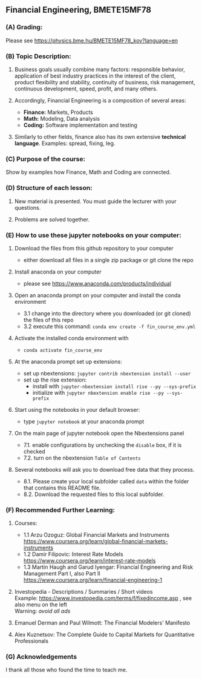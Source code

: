 ## Financial Engineering, BMETE15MF78

### (A) Grading:

Please see https://physics.bme.hu/BMETE15MF78_kov?language=en


### (B) Topic Description:

1. Business goals usually combine many factors: responsible behavior, application of best industry practices in the interest of the client, product flexibility and stability, continuity of business, risk management, continuous development, speed, profit, and many others.

2. Accordingly, Financial Engineering is a composition of several areas:
   - **Finance:** Markets, Products
   - **Math:** Modeling, Data analysis
   - **Coding:** Software implementation and testing

3. Similarly to other fields, finance also has its own extensive **technical language**. Examples: spread, fixing, leg.

### (C) Purpose of the course:

Show by examples how Finance, Math and Coding are connected.

### (D) Structure of each lesson:

1. New material is presented. You must guide the lecturer with your questions.

2. Problems are solved together.


### (E) How to use these jupyter notebooks on your computer:

1. Download the files from this github repository to your computer
   * either download all files in a single zip package or git clone the repo

2. Install anaconda on your computer
   * please see https://www.anaconda.com/products/individual

3. Open an anaconda prompt on your computer and install the conda environment
   * 3.1 change into the directory where you downloaded (or git cloned) the files of this repo
   * 3.2 execute this command: `conda env create -f fin_course_env.yml`
 
4. Activate the installed conda environment with
   * `conda activate fin_course_env`

5. At the anaconda prompt set up extensions:
   * set up nbextensions: `jupyter contrib nbextension install --user`
   * set up the rise extension:
     * install with `jupyter-nbextension install rise --py --sys-prefix`
     * initialize with `jupyter nbextension enable rise --py --sys-prefix`

6. Start using the notebooks in your default browser:
   * type `jupyter notebook` at your anaconda prompt

7. On the main page of jupyter notebook open the Nbextensions panel
   * 7.1. enable configurations by unchecking the `disable` box, if it is checked
   * 7.2. turn on the nbextension `Table of Contents`

8. Several notebooks will ask you to download free data that they process.
   * 8.1. Please create your local subfolder called `data` within the folder that contains this README file.
   * 8.2. Download the requested files to this local subfolder.


### (F) Recommended Further Learning:

1. Courses:
   * 1.1 Arzu Ozoguz: Global Financial Markets and Instruments<br/>
       https://www.coursera.org/learn/global-financial-markets-instruments
   * 1.2 Damir Filipovic: Interest Rate Models<br/>
       https://www.coursera.org/learn/interest-rate-models
   * 1.3 Martin Haugh and Garud Iyengar: Financial Engineering and Risk Management Part I, also Part II<br/>
       https://www.coursera.org/learn/financial-engineering-1

2. Investopedia - Descriptions / Summaries / Short videos<br/>
   Example: https://www.investopedia.com/terms/f/fixedincome.asp , see also menu on the left<br/>
   Warning: _avoid all ads_

3. Emanuel Derman and Paul Wilmott: The Financial Modelers' Manifesto

4. Alex Kuznetsov: The Complete Guide to Capital Markets for Quantitative Professionals


### (G) Acknowledgements

I thank all those who found the time to teach me.
